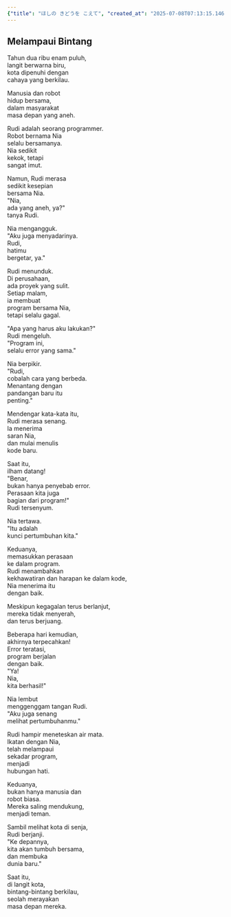```yaml
---
{"title": "ほしの きどうを こえて", "created_at": "2025-07-08T07:13:15.146834+09:00", "pattern_id": 4, "pattern_name": "ループ脱出型", "year": 2060}
---
```


## Melampaui Bintang

Tahun dua ribu enam puluh,  
langit berwarna biru,  
kota dipenuhi dengan  
cahaya yang berkilau.  

Manusia dan robot  
hidup bersama,  
dalam masyarakat  
masa depan yang aneh.  

Rudi adalah seorang programmer.  
Robot bernama Nia  
selalu bersamanya.  
Nia sedikit  
kekok, tetapi  
sangat imut.  

Namun, Rudi merasa  
sedikit kesepian  
bersama Nia.  
"Nia,  
ada yang aneh, ya?"  
tanya Rudi.  

Nia mengangguk.  
"Aku juga menyadarinya.  
Rudi,  
hatimu  
bergetar, ya."  

Rudi menunduk.  
Di perusahaan,  
ada proyek yang sulit.  
Setiap malam,  
ia membuat  
program bersama Nia,  
tetapi selalu gagal.  

"Apa yang harus aku lakukan?"  
Rudi mengeluh.  
"Program ini,  
selalu error yang sama."  

Nia berpikir.  
"Rudi,  
cobalah cara yang berbeda.  
Menantang dengan  
pandangan baru itu  
penting."  

Mendengar kata-kata itu,  
Rudi merasa senang.  
Ia menerima  
saran Nia,  
dan mulai menulis  
kode baru.  

Saat itu,  
ilham datang!  
"Benar,  
bukan hanya penyebab error.  
Perasaan kita juga  
bagian dari program!"  
Rudi tersenyum.  

Nia tertawa.  
"Itu adalah  
kunci pertumbuhan kita."  

Keduanya,  
memasukkan perasaan  
ke dalam program.  
Rudi menambahkan  
kekhawatiran dan harapan ke dalam kode,  
Nia menerima itu  
dengan baik.  

Meskipun kegagalan terus berlanjut,  
mereka tidak menyerah,  
dan terus berjuang.  

Beberapa hari kemudian,  
akhirnya terpecahkan!  
Error teratasi,  
program berjalan  
dengan baik.  
"Ya!  
Nia,  
kita berhasil!"  

Nia lembut  
menggenggam tangan Rudi.  
"Aku juga senang  
melihat pertumbuhanmu."  

Rudi hampir meneteskan air mata.  
Ikatan dengan Nia,  
telah melampaui  
sekadar program,  
menjadi  
hubungan hati.  

Keduanya,  
bukan hanya manusia dan  
robot biasa.  
Mereka saling mendukung,  
menjadi teman.  

Sambil melihat kota di senja,  
Rudi berjanji.  
"Ke depannya,  
kita akan tumbuh bersama,  
dan membuka  
dunia baru."  

Saat itu,  
di langit kota,  
bintang-bintang berkilau,  
seolah merayakan  
masa depan mereka.

